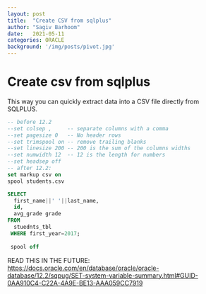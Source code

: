 ```yaml
---
layout: post
title:  "Create CSV from sqlplus"
author: "Sagiv Barhoom"
date:   2021-05-11
categories: ORACLE 
background: '/img/posts/pivot.jpg'
---
```


# Create csv from sqlplus

This way you can quickly extract data into a CSV file directly from SQLPLUS.

```sql
-- before 12.2
--set colsep ,     -- separate columns with a comma
--set pagesize 0   -- No header rows
--set trimspool on -- remove trailing blanks
--set linesize 200 -- 200 is the sum of the columns widths
--set numwidth 12  -- 12 is the length for numbers 
--set headsep off
-- after 12.2:
set markup csv on
spool students.csv

SELECT
  first_name||' '||last_name,
  id,
  avg_grade grade  
FROM
  stuednts_tbl
 WHERE first_year=2017;
 
 spool off
 ```
 
 
 READ THIS IN THE FUTURE:
 https://docs.oracle.com/en/database/oracle/oracle-database/12.2/sqpug/SET-system-variable-summary.html#GUID-0AA910C4-C22A-4A9E-BE13-AAA059CC7919
